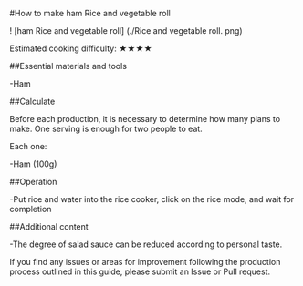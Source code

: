 #How to make ham Rice and vegetable roll

! [ham Rice and vegetable roll] (./Rice and vegetable roll. png)

Estimated cooking difficulty: ★★★★

##Essential materials and tools

-Ham

##Calculate

Before each production, it is necessary to determine how many plans to make. One serving is enough for two people to eat.

Each one:

-Ham (100g)

##Operation

-Put rice and water into the rice cooker, click on the rice mode, and wait for completion

##Additional content

-The degree of salad sauce can be reduced according to personal taste.

If you find any issues or areas for improvement following the production process outlined in this guide, please submit an Issue or Pull request.